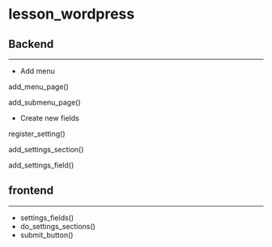 # lesson_wordpress
## Backend
-----------
- Add menu

add_menu_page()

add_submenu_page()

- Create new fields

register_setting()

add_settings_section()

add_settings_field()

## frontend
-------------
 - settings_fields()
 - do_settings_sections()
 - submit_button()
